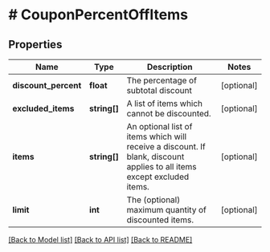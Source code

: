 # # CouponPercentOffItems

## Properties

Name | Type | Description | Notes
------------ | ------------- | ------------- | -------------
**discount_percent** | **float** | The percentage of subtotal discount | [optional]
**excluded_items** | **string[]** | A list of items which cannot be discounted. | [optional]
**items** | **string[]** | An optional list of items which will receive a discount.  If blank, discount applies to all items except excluded items. | [optional]
**limit** | **int** | The (optional) maximum quantity of discounted items. | [optional]

[[Back to Model list]](../../README.md#models) [[Back to API list]](../../README.md#endpoints) [[Back to README]](../../README.md)
